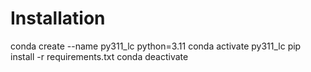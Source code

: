 
# Installation
conda create --name py311_lc python=3.11
conda activate py311_lc
pip install -r requirements.txt 
conda deactivate
